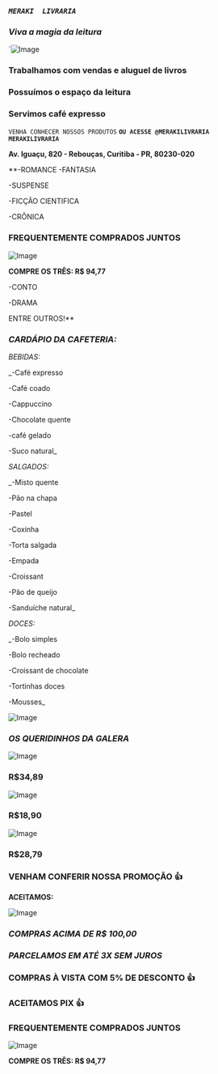 
### _**`MERAKI  LIVRARIA`**_

### _**Viva a magia da leitura**_


`![Image](https://user-images.githubusercontent.com/115032426/193912673-28bef18e-f149-4a2e-b3e8-636183f40d3c.png)


### **Trabalhamos com vendas e aluguel de livros**
### **Possuímos o espaço da leitura**
### **Servimos café expresso**

`VENHA CONHECER NOSSOS PRODUTOS`
**`OU ACESSE @MERAKILIVRARIA MERAKILIVRARIA`**


**Av. Iguaçu, 820 - Rebouças, Curitiba - PR, 80230-020**

**-ROMANCE
-FANTASIA

-SUSPENSE

-FICÇÃO CIENTIFICA

-CRÔNICA
### FREQUENTEMENTE COMPRADOS JUNTOS





![Image](https://user-images.githubusercontent.com/115032426/204629351-127bdbe6-1a06-4f48-8d83-0bfbbbde6cf5.png)

**COMPRE OS TRÊS: R$ 94,77**




-CONTO

-DRAMA

ENTRE OUTROS!**





### _**CARDÁPIO DA CAFETERIA:**_

_BEBIDAS:_

_-Café expresso

-Café coado

-Cappuccino

-Chocolate quente

-café gelado

-Suco natural_

_SALGADOS:_ 

_-Misto quente

-Pão na chapa

-Pastel

-Coxinha

-Torta salgada

-Empada

-Croissant

-Pão de queijo

-Sanduíche natural_

_DOCES:_

_-Bolo simples

-Bolo recheado

-Croissant de chocolate

-Tortinhas doces

-Mousses_



![Image](https://user-images.githubusercontent.com/115032426/200639623-b4f4e530-ae69-42f0-ba41-76f7f22509af.png)


### _OS QUERIDINHOS DA GALERA_



![Image](https://user-images.githubusercontent.com/115032426/200641428-d081fccd-4662-4f80-a7bc-acd8dcaa881e.png)
### R$34,89


![Image](https://user-images.githubusercontent.com/115032426/200641822-75b9bb5d-2ba6-4048-bd32-4ea570d7b4d9.png)

### R$18,90



![Image](https://user-images.githubusercontent.com/115032426/200642110-56fef578-9d29-4f1e-ae17-5737dcc5804b.png)

### R$28,79


### **VENHAM CONFERIR NOSSA PROMOÇÃO 👍**
**ACEITAMOS:**




![Image](https://user-images.githubusercontent.com/115032426/203367282-875cf872-f625-42e0-a618-8bb1357476aa.png)





### **_COMPRAS ACIMA DE R$ 100,00_**
### **_PARCELAMOS EM ATÉ 3X SEM JUROS_**


### COMPRAS À VISTA COM 5% DE DESCONTO 👍 

### **ACEITAMOS PIX 👍**


### FREQUENTEMENTE COMPRADOS JUNTOS





![Image](https://user-images.githubusercontent.com/115032426/204629351-127bdbe6-1a06-4f48-8d83-0bfbbbde6cf5.png)

**COMPRE OS TRÊS: R$ 94,77**












